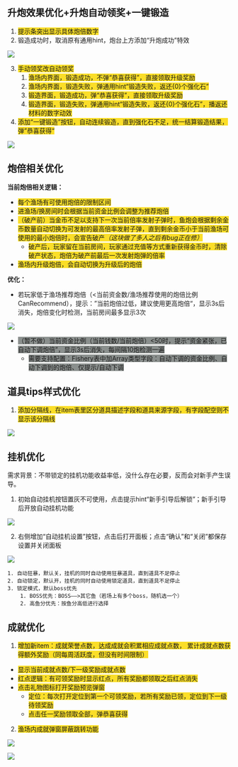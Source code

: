 ## 升炮效果优化+升炮自动领奖+一键锻造
1. <font style="background-color:#FBDE28;">提示条突出显示具体炮倍数字</font>
2. 锻造成功时，取消原有通用hint，炮台上方添加“升炮成功”特效

![](https://cdn.nlark.com/yuque/0/2024/png/26927517/1733726217578-6779239e-5df2-4d6b-a88e-4d39cae07efa.png)

3. <font style="background-color:#FBDE28;">手动领奖改自动领奖</font>
    1. <font style="background-color:#FBDE28;">渔场内界面，锻造成功，不弹“恭喜获得”，直接领取升级奖励</font>
    2. <font style="background-color:#FBDE28;">渔场内界面，锻造失败，弹通用hint“锻造失败，返还{0}个强化石”</font>
    3. <font style="background-color:#FBDE28;">锻造界面，锻造成功，弹“恭喜获得”，直接领取升级奖励</font>
    4. <font style="background-color:#FBDE28;">锻造界面，锻造失败，弹通用hint“锻造失败，返还{0}个强化石”，播返还材料的数字动效</font>
4. <font style="background-color:#FBDE28;">添加“一键锻造”按钮，自动连续锻造，直到强化石不足，统一结算锻造结果，弹”恭喜获得“</font>

![](https://cdn.nlark.com/yuque/0/2024/png/26927517/1733799927422-9a5ef65c-fded-40b7-8ac6-832348975f46.png)

## 炮倍相关优化
**当前炮倍相关逻辑：**

+ <font style="background-color:#FBDE28;">每个渔场有可使用炮倍的限制区间</font>
+ <font style="background-color:#FBDE28;">进渔场/换房间时会根据当前资金比例会调整为推荐炮倍</font>
+ <font style="background-color:#FBDE28;">（破产前）当金币不足以支持下一次当前倍率发射子弹时，鱼炮会根据剩余金币数量自动切换为可发射的最高倍率发射子弹，直到剩余金币小于当前渔场可使用的最小炮倍时，会宣告破产</font>_<font style="background-color:#FBDE28;">（这块做了多人之后有bug正在修）</font>_
    - <font style="background-color:#FBDE28;">破产后，玩家留在当前房间，玩家通过充值等方式重新获得金币时，清除破产状态，炮倍为破产前最后一次发射炮弹的倍率</font>
+ <font style="background-color:#FBDE28;">渔场内升级炮倍，会自动切换为升级后的炮倍</font>

**优化：**

+ 若玩家低于渔场推荐炮倍（<当前资金数/渔场推荐使用的炮倍比例CanRecommend），提示：”当前炮倍过低，建议使用更高炮倍“，显示3s后消失，炮倍变化时检测，当前房间最多显示3次

![](https://cdn.nlark.com/yuque/0/2024/png/26927517/1733801785238-ac4f005a-e333-4b9a-b069-4f1a5f6f6a67.png)

+ <font style="background-color:#8A8F8D;">（暂不做）当前资金比例（当前钱数/当前炮倍）<50时，提示“资金紧张，已自动下调炮倍”，显示3s后消失，每间隔10炮检测一遍</font>
    - <font style="background-color:#8A8F8D;">需要支持配置：Fishery表中加Array类型字段：自动下调的资金比例、自动下调到的炮倍、仅提示/自动下调</font>

## 道具tips样式优化
1. <font style="background-color:#FBDE28;">添加分隔线，在item表里区分道具描述字段和道具来源字段，有字段配空则不显示该分隔线</font>

![](https://cdn.nlark.com/yuque/0/2024/png/26927517/1734008374472-1cb73a26-3725-4cc9-8af1-b56aac0057b4.png)

## 挂机优化
需求背景：不带锁定的挂机功能收益率低，没什么存在必要，反而会对新手产生误导。

1. 初始自动挂机按钮置灰不可使用，点击提示hint“新手引导后解锁”；新手引导后开放自动挂机功能

![](https://cdn.nlark.com/yuque/0/2024/png/26927517/1733887476849-5adfba89-e216-47ff-9196-88184d1d78f7.png)

2. 右侧增加“自动挂机设置”按钮，点击后打开面板；点击“确认”和“关闭”都保存设置并关闭面板

![](https://cdn.nlark.com/yuque/0/2024/png/26927517/1733886509585-0ad5da38-3915-45be-88be-c2d4bcabc5f1.png)

    1. 自动狂暴，默认关，挂机的同时自动使用狂暴道具，直到道具不足停止
    2. 自动锁定，默认开，挂机的同时自动使用锁定道具，直到道具不足停止
    3. 锁定模式，默认boss优先
        1. BOSS优先：BOSS——>其它鱼（若场上有多个boss，随机选一个）
        2. 高鱼分优先：按鱼分高低进行选择

## 成就优化
1. <font style="background-color:#FBDE28;">增加新item：成就荣誉点数，达成成就会积累相应成就点数， 累计成就点数获得额外奖励（同每周活跃度，但没有时间限制）</font>
+ <font style="background-color:#FBDE28;">显示当前成就点数/下一级奖励成就点数</font>
+ <font style="background-color:#FBDE28;">红点逻辑：有可领奖励时显示红点，所有奖励都领取之后红点消失</font>
+ <font style="background-color:#FBDE28;">点击礼物图标打开奖励预览弹窗</font>
    - <font style="background-color:#FBDE28;">定位：每次打开定位到第一个可领奖励，若所有奖励已领，定位到下一级待领奖励</font>
    - <font style="background-color:#FBDE28;">点击任一奖励领取全部，弹恭喜获得</font>
2. <font style="background-color:#FBDE28;">渔场内成就弹窗屏蔽跳转功能</font>

![](https://cdn.nlark.com/yuque/0/2024/png/26927517/1733808972905-8cd47b31-6699-4733-8b87-86e62cb45701.png)

![](https://cdn.nlark.com/yuque/0/2024/png/26927517/1733809097393-71e9978f-b2a2-4e81-9523-be94313f3282.png)




